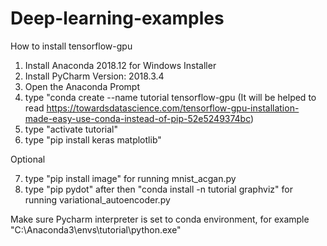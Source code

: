 # Deep-learning-examples

How to install tensorflow-gpu
1. Install Anaconda 2018.12 for Windows Installer
2. Install PyCharm Version: 2018.3.4
3. Open the Anaconda Prompt
4. type "conda create --name tutorial tensorflow-gpu
(It will be helped to read https://towardsdatascience.com/tensorflow-gpu-installation-made-easy-use-conda-instead-of-pip-52e5249374bc)
5. type "activate tutorial"
6. type "pip install keras matplotlib"

Optional

7. type "pip install image" for running mnist_acgan.py
8. type "pip pydot" after then "conda install -n tutorial graphviz" for running variational_autoencoder.py

Make sure Pycharm interpreter is set to conda environment, for example "C:\Anaconda3\envs\tutorial\python.exe"
